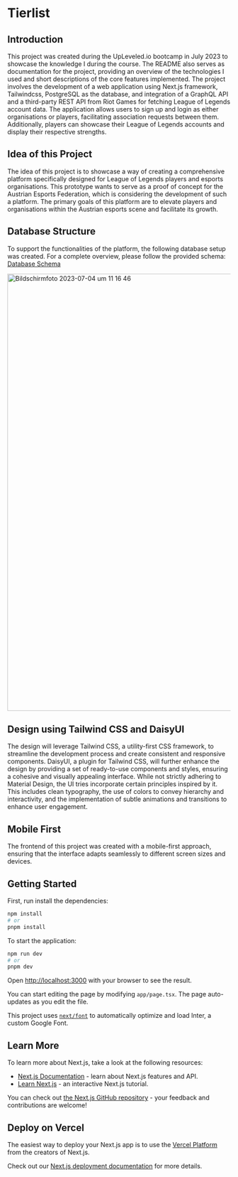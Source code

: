 # Tierlist

## Introduction

This project was created during the UpLeveled.io bootcamp in July 2023 to showcase the knowledge I during the course. The README also serves as documentation for the project, providing an overview of the technologies I used and short descriptions of the core features implemented. The project involves the development of a web application using Next.js framework, Tailwindcss, PostgreSQL as the database, and integration of a GraphQL API and a third-party REST API from Riot Games for fetching League of Legends account data. The application allows users to sign up and login as either organisations or players, facilitating association requests between them. Additionally, players can showcase their League of Legends accounts and display their respective strengths.

## Idea of this Project

The idea of this project is to showcase a way of creating a comprehensive platform specifically designed for League of Legends players and esports organisations. This prototype wants to serve as a proof of concept for the Austrian Esports Federation, which is considering the development of such a platform. The primary goals of this platform are to elevate players and organisations within the Austrian esports scene and facilitate its growth.

## Database Structure

To support the functionalities of the platform, the following database setup was created. For a complete overview, please follow the provided schema: [Database Schema](https://drawsql.app/teams/davids-team-30/diagrams/final-project-tierlist)

<img width="984" alt="Bildschirmfoto 2023-07-04 um 11 16 46" src="https://github.com/Davidihl/tierlist/assets/111972510/bfa02877-e97f-4eec-b852-12e04fce8798">

## Design using Tailwind CSS and DaisyUI

The design will leverage Tailwind CSS, a utility-first CSS framework, to streamline the development process and create consistent and responsive components. DaisyUI, a plugin for Tailwind CSS, will further enhance the design by providing a set of ready-to-use components and styles, ensuring a cohesive and visually appealing interface. While not strictly adhering to Material Design, the UI tries incorporate certain principles inspired by it. This includes clean typography, the use of colors to convey hierarchy and interactivity, and the implementation of subtle animations and transitions to enhance user engagement.

## Mobile First

The frontend of this project was created with a mobile-first approach, ensuring that the interface adapts seamlessly to different screen sizes and devices.

## Getting Started

First, run install the dependencies:

```bash
npm install
# or
pnpm install
```

To start the application:

```bash
npm run dev
# or
pnpm dev
```

Open [http://localhost:3000](http://localhost:3000) with your browser to see the result.

You can start editing the page by modifying `app/page.tsx`. The page auto-updates as you edit the file.

This project uses [`next/font`](https://nextjs.org/docs/basic-features/font-optimization) to automatically optimize and load Inter, a custom Google Font.

## Learn More

To learn more about Next.js, take a look at the following resources:

- [Next.js Documentation](https://nextjs.org/docs) - learn about Next.js features and API.
- [Learn Next.js](https://nextjs.org/learn) - an interactive Next.js tutorial.

You can check out [the Next.js GitHub repository](https://github.com/vercel/next.js/) - your feedback and contributions are welcome!

## Deploy on Vercel

The easiest way to deploy your Next.js app is to use the [Vercel Platform](https://vercel.com/new?utm_medium=default-template&filter=next.js&utm_source=create-next-app&utm_campaign=create-next-app-readme) from the creators of Next.js.

Check out our [Next.js deployment documentation](https://nextjs.org/docs/deployment) for more details.
